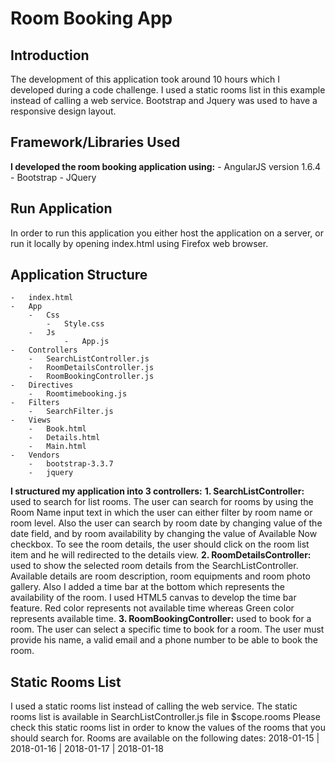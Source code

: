 # Room Booking App

## Introduction
The development of this application took around 10 hours which I developed during a code challenge. 
I used a static rooms list in this example instead of calling a web service. 
Bootstrap and Jquery was used to have a responsive design layout.

## Framework/Libraries Used
**I developed the room booking application using:**
	-	AngularJS version 1.6.4
	-	Bootstrap
	-	JQuery

## Run Application
In order to run this application you either host the application on a server, or run it locally by opening index.html using Firefox web browser.

## Application Structure
	-	index.html
	-	App
		-	Css
			-	Style.css
		-	Js
				-	App.js
	-	Controllers
		-	SearchListController.js
		-	RoomDetailsController.js
		-	RoomBookingController.js
	-	Directives
		-	Roomtimebooking.js
	-	Filters
		-	SearchFilter.js
	-	Views
		-	Book.html
		-	Details.html
		-	Main.html
	-	Vendors
		-	bootstrap-3.3.7
		-	jquery

**I structured my application into 3 controllers:**
**1.	SearchListController:** used to search for list rooms. The user can search for rooms by using the Room Name input text in which the user can either filter by room name or room level. Also the user can search by room date by changing value of the date field, and by room availability by changing the value of Available Now checkbox.
To see the room details, the user should click on the room list item and he will redirected to the details view.
**2.	RoomDetailsController:** used to show the selected room details from the SearchListController. Available details are room description, room equipments and room photo gallery.
Also I added a time bar at the bottom which represents the availability of the room. I used HTML5 canvas to develop the time bar feature. Red color represents not available time whereas Green color represents available time.
**3.	RoomBookingController:**  used to book for a room. The user can select a specific time to book for a room. The user must provide his name, a valid email and a phone number to be able to book the room. 

## Static Rooms List
I used a static rooms list instead of calling the web service. The static rooms list is available in SearchListController.js file in $scope.rooms
Please check this static rooms list in order to know the values of the rooms that you should search for.
Rooms are available on the following dates: 2018-01-15 | 2018-01-16 | 2018-01-17 | 2018-01-18
